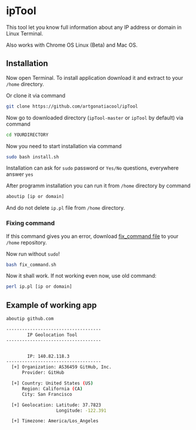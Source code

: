 # ipTool
This tool let you know full information about any IP address or domain in Linux Terminal.

Also works with Chrome OS Linux (Beta) and Mac OS.

## Installation

Now open Terminal.
To install application download it and extract to your ```/home``` directory.

Or clone it via command

```sh
git clone https://github.com/artgonatiacool/ipTool
```

Now go to downloaded directory (```ipTool-master``` or ```ipTool``` by default) via command

```sh
cd YOURDIRECTORY
```

Now you need to start installation via command

```sh
sudo bash install.sh
```

Installation can ask for ```sudo``` password or ```Yes/No``` questions, everywhere answer ```yes```

After programm installation you can run it from ```/home``` directory by command

```sh
aboutip [ip or domain]
```

And do not delete ```ip.pl``` file from ```/home``` directory.

### Fixing command

If this command gives you an error, download [fix_command file](https://github.com/artgonatiacool/ipTool/releases/download/1.0/fix_command.sh) to your ```/home``` repository.

Now run without ```sudo```!

```sh
bash fix_command.sh
```
Now it shall work. If not working even now, use old command:

```sh
perl ip.pl [ip or domain]
```

## Example of working app

```sh
aboutip github.com
```

```sh
------------------------------------
        IP Geolocation Tool  
------------------------------------


        IP: 140.82.118.3
------------------------------------
  [+] Organization: AS36459 GitHub, Inc.
      Provider: GitHub

  [+] Country: United States (US)
      Region: California (CA)
      City: San Francisco

  [+] Geolocation: Latitude: 37.7823
                   Longitude: -122.391

  [+] Timezone: America/Los_Angeles
  
```
